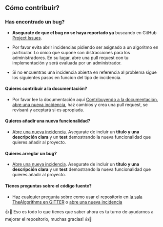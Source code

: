 ## Cómo contribuir?

### **Has encontrado un bug?**

- **Asegurate de que el bug no se haya reportado ya** buscando en GitHub [Project Issues](https://github.com/TheAlgorithms/Java/issues).

- Por favor evita abrir incidencias pidiendo ser asignado a un algoritmo en particular. Lo único que supone son distracciones para los administradores. En su lugar, abre una pull request con tu implementación y será evaluada por un administrador.

- Si no encuentras una incidencia abierta en referencia al problema sigue los siguientes pasos en funcion del tipo de incidencia.

#### **Quieres contribuir a la documentación?**

- Por favor lee la documentación aquí [Contribuyendo a la documentación](https://github.com/TheAlgorithms/Java/blob/master/CONTRIBUTING-es.md), [abre una nueva incidencia](https://github.com/TheAlgorithms/Java/issues/new), haz cambios y crea una pull request, se revisará y aceptará si es apropiada.

#### **Quieres añadir una nueva funcionalidad?**

- [Abre una nueva incidencia](https://github.com/TheAlgorithms/Java/issues/new). Asegurate de incluir un **título y una descripción clara** y un **test** demostrando la nueva funcionalidad que quieres añadir al proyecto.

#### **Quieres arreglar un bug?**

- [Abre una nueva incidencia](https://github.com/TheAlgorithms/Java/issues/new). Asegurate de incluir un **título y una descripción clara** y un **test** demostrando la nueva funcionalidad que quieres añadir al proyecto.

#### **Tienes preguntas sobre el código fuente?**

- Haz cualquier pregunta sobre como usar el repositorio en [la sala TheAlgorithms en GITTER](https://gitter.im/TheAlgorithms/community?source=orgpage#) o [abre una nueva incidencia](https://github.com/TheAlgorithms/Java/issues/new)

:+1::tada: Eso es todo lo que tienes que saber ahora es tu turno de ayudarnos a mejorar el repositorio, muchas gracias! :+1::tada:
